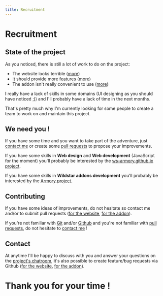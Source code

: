 ```yaml
---
title: Recruitment
---
```


# Recruitment #

## State of the project ##

As you noticed, there is still a lot of work to do on the project:
* The website looks terrible ([more](https://github.com/ws-armory/ws-armory.github.io/issues/2))
* It should provide more features ([more](https://github.com/ws-armory/ws-armory.github.io/issues/4))
* The addon isn't really convenient to use ([more](https://github.com/ws-armory/Armory/issues/3))

I really have a lack of skills in some domains (UI designing as you should have noticed ;)) and I'll probably have a lack of time in the next months.

That's pretty much why I'm currently looking for some people to create a team to work on and maintain this project.


## We need you ! ##

If you have some time and you want to take part of the adventure, just [contact me](http://github.com/olbat) or create some [pull requests](https://help.github.com/articles/creating-a-pull-request/) to propose your improvements.

If you have some skills in **Web design** and **Web development** (JavaScript for the moment) you'll probably be interested by the [ws-armory.github.io project](http://github.io/ws-armory/ws-armory.github.io).

If you have some skills in **Wildstar addons development** you'll probably be interested by the [Armory project](http://github.io/ws-armory/Armory).


## Contributing ##

If you have some ideas of improvements, do not hesitate so contact me and/or to submit pull requests ([for the website](https://github.com/ws-armory/ws-armory.github.io/pulls), [for the addon](https://github.com/ws-armory/Armory/pulls)).

If you're not familiar with [Git](http://git-scm.com/book/en/v2/Getting-Started-About-Version-Control) and/or [Github](https://try.github.io/) and you're not familiar with [pull requests](https://help.github.com/articles/creating-a-pull-request/), do not hesitate to [contact me](http://github.com/olbat) !


## Contact ##

At anytime I'll be happy to discuss with you and answer your questions on the [project's chatroom](http://gitter.im/ws-armory/chat/~chat), it's also possible to create feature/bug requests via Github ([for the website](https://github.com/ws-armory/ws-armory.github.io/issues), [for the addon](https://github.com/ws-armory/Armory/issues)).


# Thank you for your time ! #
